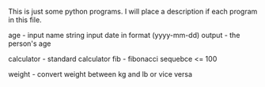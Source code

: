 This is just some python programs. I will place a description if each program 
in this file.
 
age - input name string
	  input date in format (yyyy-mm-dd)
output - the person's age

calculator - standard calculator
fib - fibonacci sequebce <= 100

weight - convert weight between kg and lb or vice versa
